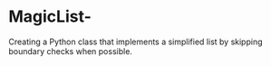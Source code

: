 # MagicList-
Creating a Python class that implements a simplified list by skipping boundary checks when possible.
